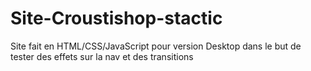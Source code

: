 # Site-Croustishop-stactic
Site fait en HTML/CSS/JavaScript pour version Desktop dans le but de tester des effets sur la nav et des transitions
